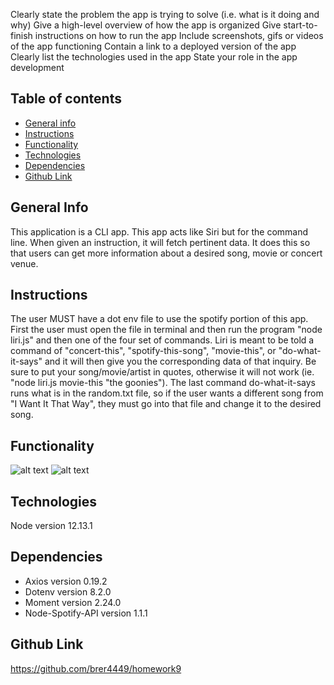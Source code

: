 Clearly state the problem the app is trying to solve (i.e. what is it doing and why)
Give a high-level overview of how the app is organized
Give start-to-finish instructions on how to run the app
Include screenshots, gifs or videos of the app functioning
Contain a link to a deployed version of the app
Clearly list the technologies used in the app
State your role in the app development

## Table of contents

- [General info](#general-info)
- [Instructions](#instructions)
- [Functionality](#functionality)
- [Technologies](#technologies)
- [Dependencies](#dependencies)
- [Github Link](#github-link)

## General Info

This application is a CLI app. This app acts like Siri but for the command line. When given an instruction, it will fetch pertinent data. It does this so that users can get more information about a desired song, movie or concert venue.

## Instructions

The user MUST have a dot env file to use the spotify portion of this app. First the user must open the file in terminal and then run the program "node liri.js" and then one of the four set of commands. Liri is meant to be told a command of "concert-this", "spotify-this-song", "movie-this", or "do-what-it-says" and it will then give you the corresponding data of that inquiry. Be sure to put your song/movie/artist in quotes, otherwise it will not work (ie. "node liri.js movie-this "the goonies"). The last command do-what-it-says runs what is in the random.txt file, so if the user wants a different song from "I Want It That Way", they must go into that file and change it to the desired song.

## Functionality

![alt text](https://github.com/brer4449/homework9/blob/master/assets/images/liri1.png)
![alt text](https://github.com/brer4449/homework9/blob/master/assets/images/liri2.png)

## Technologies

Node version 12.13.1

## Dependencies

- Axios version 0.19.2
- Dotenv version 8.2.0
- Moment version 2.24.0
- Node-Spotify-API version 1.1.1

## Github Link

https://github.com/brer4449/homework9
